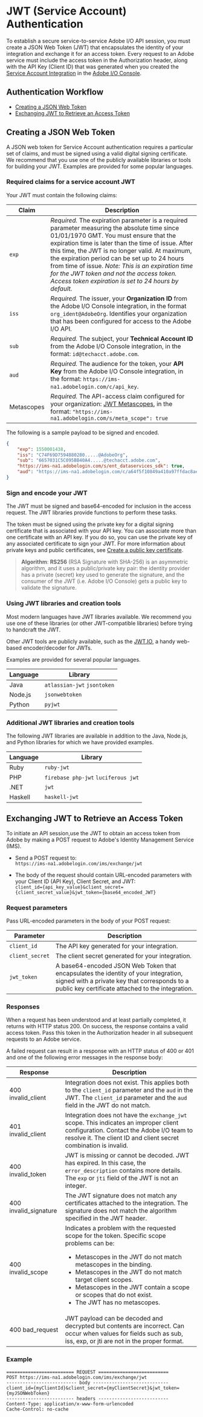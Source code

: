 
# JWT (Service Account) Authentication

To establish a secure service-to-service Adobe I/O API session, you must create a JSON Web Token (JWT) that encapsulates the identity of your integration and exchange it for an access token. Every request to an Adobe service must include the access token in the Authorization header, along with the API Key (Client ID) that was generated when you created the [Service Account Integration](../AuthenticationOverview/ServiceAccountIntegration.md) in the [Adobe I/O Console](https://console.adobe.io/).

## Authentication Workflow

- [Creating a JSON Web Token](#creating-a-json-web-token)
- [Exchanging JWT to Retrieve an Access Token](#exchanging-jwt-to-retrieve-an-access-token)

## Creating a JSON Web Token

A JSON web token for Service Account authentication requires a particular set of claims, and must be signed using a valid digital signing certificate. We recommend that you use one of the publicly available libraries or tools for building your JWT. Examples are provided for some popular languages.


### Required claims for a service account JWT
Your JWT must contain the following claims:

| Claim | Description |
|---|---|
| `exp` | _Required._ The expiration parameter is a required parameter measuring the absolute time since 01/01/1970 GMT. You must ensure that the expiration time is later than the time of issue. After this time, the JWT is no longer valid. At maximum, the expiration period can be set up to 24 hours from time of issue. *Note: This is an expiration time for the JWT token and not the access token. Access token expiration is set to 24 hours by default.* |
| `iss` | _Required._ The issuer, your **Organization ID** from the Adobe I/O Console integration, in the format `org_ident@AdobeOrg`. Identifies your organization that has been configured for access to the Adobe I/O API. |
| `sub` | _Required._ The subject, your **Technical Account ID** from the Adobe I/O Console integration,  in the format: `id@techacct.adobe.com`. |
| `aud` | _Required._ The audience for the token, your **API Key** from the Adobe I/O Console integration, in the format: `https://ims-na1.adobelogin.com/c/api_key`. |
| Metascopes | _Required._ The API-access claim configured for your organization: [JWT Metascopes](Scopes.md), in the format: `"https://ims-na1.adobelogin.com/s/meta_scope": true` |

The following is a sample payload to be signed and encoded.

```json
{
    "exp": 1550001438,
    "iss": "C74F69D7594880280.....@AdobeOrg",
    "sub": "6657031C5C095BB40A4.....@techacct.adobe.com",
    "https://ims-na1.adobelogin.com/s/ent_dataservices_sdk": true,
    "aud": "https://ims-na1.adobelogin.com/c/a64f5f10849a410a97ffdac8ae1....."
}
```

### Sign and encode your JWT
The JWT must be signed and base64-encoded for inclusion in the access request. The JWT libraries provide functions to perform these tasks.

The token must be signed using the private key for a digital signing certificate that is associated with your API key. You can associate more than one certificate with an API key. If you do so, you can use the private key of any associated certificate to sign your JWT. For more information about private keys and public certificates, see [Create a public key certificate](../AuthenticationOverview/ServiceAccountIntegration.md#step-2-create-a-public-key-certificate).

> **Algorithm**: **RS256** (RSA Signature with SHA-256) is an asymmetric algorithm, and it uses a public/private key pair: the identity provider has a private (secret) key used to generate the signature, and the consumer of the JWT (i.e. Adobe I/O Console) gets a public key to validate the signature. 

### Using JWT libraries and creation tools
Most modern languages have JWT libraries available. We recommend you use one of these libraries (or other JWT-compatible libraries) before trying to handcraft the JWT.

Other JWT tools are publicly available, such as the [JWT.IO](https://jwt.io/), a handy web-based encoder/decoder for JWTs.

Examples are provided for several popular languages.

| Language | Library | 
|---|---| 
| Java | `atlassian-jwt` `jsontoken` |
| Node.js | `jsonwebtoken` |
| Python | `pyjwt` |

### Additional JWT libraries and creation tools
The following JWT libraries are available in addition to the Java, Node.js, and Python libraries for which we have provided examples.

| Language | Library | 
|---|---| 
| Ruby | `ruby-jwt` |
| PHP | `firebase php-jwt` `luciferous jwt` |
| .NET | `jwt` |
| Haskell | `haskell-jwt` |

## Exchanging JWT to Retrieve an Access Token

To initiate an API session,use the JWT to obtain an access token from Adobe by making a POST request to Adobe's Identity Management Service (IMS).

- Send a POST request to:  
  `https://ims-na1.adobelogin.com/ims/exchange/jwt`

- The body of the request should contain URL-encoded parameters with your Client ID (API Key), Client Secret, and JWT:  
  `client_id={api_key_value}&client_secret={client_secret_value}&jwt_token={base64_encoded_JWT}`

### Request parameters
Pass URL-encoded parameters in the body of your POST request:

| Parameter | Description |
|---|---|
| `client_id` | The API key generated for your integration. |
| `client_secret` | The client secret generated for your integration. |
| `jwt_token` | A base64-encoded JSON Web Token that encapsulates the identity of your integration, signed with a private key that corresponds to a public key certificate attached to the integration. |

### Responses
When a request has been understood and at least partially completed, it returns with HTTP status 200. On success, the response contains a valid access token. Pass this token in the Authorization header in all subsequent requests to an Adobe service.

A failed request can result in a response with an HTTP status of 400 or 401 and one of the following error messages in the response body:

<table>
	<thead>
		<tr>
			<th>Response</th>
			<th>Description</th>
		</tr>
	</thead>
	<tbody>
		<tr>
			<td>400 invalid_client</td>
			<td>Integration does not exist. This applies both to the <code>client_id</code> parameter and the <code>aud</code> in the JWT. The <code>client_id</code> parameter and the <code>aud</code> field in the JWT do not match.</td>
		</tr>
		<tr>
			<td>401 invalid_client</td>
			<td>Integration does not have the <code>exchange_jwt</code> scope. This indicates an improper client configuration. Contact the Adobe I/O team to resolve it. The client ID and client secret combination is invalid.</td>
		</tr>
		<tr>
			<td>400 invalid_token</td>
			<td>JWT is missing or cannot be decoded. JWT has expired. In this case, the <code>error_description</code> contains more details. The <code>exp</code> or <code>jti</code> field of the JWT is not an integer.</td>
		</tr>
		<tr>
			<td>400 invalid_signature</td>
			<td>The JWT signature does not match any certificates attached to the integration. The signature does not match the algorithm specified in the JWT header.</td>
		</tr>
		<tr>
			<td>400 invalid_scope</td>
			<td>Indicates a problem with the requested scope for the token. Specific scope problems can be:
				<ul>
					<li>Metascopes in the JWT do not match metascopes in the binding.</li>
					<li>Metascopes in the JWT do not match target client scopes.</li>
					<li>Metascopes in the JWT contain a scope or scopes that do not exist.</li>
					<li>The JWT has no metascopes.</li>
				</ul>
			</td>
		</tr>
		<tr>
			<td>400 bad_request</td>
			<td>JWT payload can be decoded and decrypted but contents are incorrect. Can occur when values for fields such as sub, iss, exp, or jti are not in the proper format.</td>
		</tr>
	</tbody>
</table>

### Example

```
========================= REQUEST ==========================
POST https://ims-na1.adobelogin.com/ims/exchange/jwt
-------------------------- body ----------------------------
client_id={myClientId}&client_secret={myClientSecret}&jwt_token={myJSONWebToken}
------------------------- headers --------------------------
Content-Type: application/x-www-form-urlencoded
Cache-Control: no-cache
```
